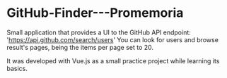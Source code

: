 # GitHub-Finder---Promemoria

Small application that provides a UI to the GitHub API endpoint: 'https://api.github.com/search/users'
You can look for users and browse result's pages, being the items per page set to 20.

It was developed with Vue.js as a small practice project while learning its basics.

